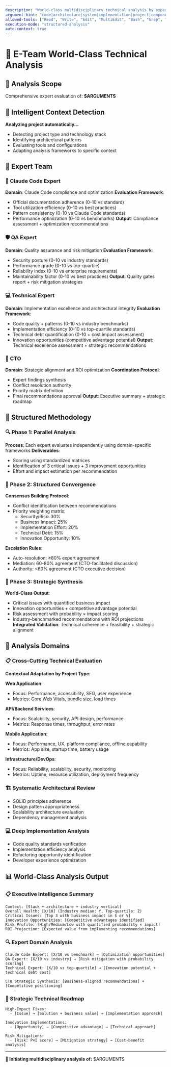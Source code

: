 ```yaml
---
description: "World-class multidisciplinary technical analysis by expert team"
argument-hint: "code|architecture|system|implementation|project|component|feature"
allowed-tools: ["Read", "Write", "Edit", "MultiEdit", "Bash", "Grep", "LS", "Glob", "WebFetch", "WebSearch", "Task", "TodoWrite", "ExitPlanMode"]
execution-mode: "structured-analysis"
auto-context: true
---
```


# 🔬 E-Team World-Class Technical Analysis

## 🎯 Analysis Scope

Comprehensive expert evaluation of: **$ARGUMENTS**

## 🤖 Intelligent Context Detection

**Analyzing project automatically...**
- Detecting project type and technology stack
- Identifying architectural patterns
- Evaluating tools and configurations
- Adapting analysis frameworks to specific context

## 👥 Expert Team

### **🔧 Claude Code Expert**
**Domain**: Claude Code compliance and optimization
**Evaluation Framework**:
- Official documentation adherence (0-10 vs standard)
- Tool utilization efficiency (0-10 vs best practices)
- Pattern consistency (0-10 vs Claude Code standards)
- Performance optimization (0-10 vs benchmarks)
**Output**: Compliance assessment + optimization recommendations

### **🛡️ QA Expert** 
**Domain**: Quality assurance and risk mitigation
**Evaluation Framework**:
- Security posture (0-10 vs industry standards)
- Performance grade (0-10 vs top-quartile)
- Reliability index (0-10 vs enterprise requirements)
- Maintainability factor (0-10 vs best practices)
**Output**: Quality gates report + risk mitigation strategies

### **💻 Technical Expert** 
**Domain**: Implementation excellence and architectural integrity
**Evaluation Framework**:
- Code quality + patterns (0-10 vs industry benchmarks)
- Implementation efficiency (0-10 vs top-quartile standards)
- Technical debt quantification (0-10 + cost impact assessment)
- Innovation opportunities (competitive advantage potential)
**Output**: Technical excellence assessment + strategic recommendations

### **🎯 CTO**
**Domain**: Strategic alignment and ROI optimization
**Coordination Protocol**:
- Expert findings synthesis
- Conflict resolution authority
- Priority matrix definition
- Final recommendations approval
**Output**: Executive summary + strategic roadmap

## 🔄 Structured Methodology

### 🔍 Phase 1: Parallel Analysis
**Process**: Each expert evaluates independently using domain-specific frameworks
**Deliverables**:
- Scoring using standardized matrices
- Identification of 3 critical issues + 3 improvement opportunities
- Effort and impact estimation per recommendation

### 🤝 Phase 2: Structured Convergence
**Consensus Building Protocol**:
- Conflict identification between recommendations
- Priority weighting matrix:
  - Security/Risk: 30%
  - Business Impact: 25%
  - Implementation Effort: 20%
  - Technical Debt: 15%
  - Innovation Opportunity: 10%

**Escalation Rules**:
- Auto-resolution: ≥80% expert agreement
- Mediation: 60-80% agreement (CTO-facilitated discussion)
- Authority: <60% agreement (CTO executive decision)

### 🚀 Phase 3: Strategic Synthesis
**World-Class Output**:
- Critical issues with quantified business impact
- Innovation opportunities + competitive advantage potential
- Risk assessment with probability × impact scoring
- Industry-benchmarked recommendations with ROI projections
**Integrated Validation**: Technical coherence + feasibility + strategic alignment

## 🔬 Analysis Domains

### 📋 Cross-Cutting Technical Evaluation
**Contextual Adaptation by Project Type**:

**Web Application**:
- Focus: Performance, accessibility, SEO, user experience
- Metrics: Core Web Vitals, bundle size, load times

**API/Backend Services**:
- Focus: Scalability, security, API design, performance
- Metrics: Response times, throughput, error rates

**Mobile Application**:
- Focus: Performance, UX, platform compliance, offline capability
- Metrics: App size, startup time, battery usage

**Infrastructure/DevOps**:
- Focus: Reliability, scalability, security, monitoring
- Metrics: Uptime, resource utilization, deployment frequency

### 🏗️ Systematic Architectural Review
- SOLID principles adherence
- Design pattern appropriateness
- Scalability architecture evaluation
- Dependency management analysis

### 💻 Deep Implementation Analysis
- Code quality standards verification
- Implementation efficiency analysis
- Refactoring opportunity identification
- Developer experience optimization

## 📊 World-Class Analysis Output

### 📋 Executive Intelligence Summary
```
Context: [Stack + architecture + industry vertical]
Overall Health: [X/10] (Industry median: Y, Top-quartile: Z)
Critical Issues: [Top 3 with business impact in $ or %]
Innovation Opportunities: [Competitive advantages identified]
Risk Profile: [High/Medium/Low with quantified probability × impact]
ROI Projection: [Expected value from implementing recommendations]
```

### 🔍 Expert Domain Analysis
```
Claude Code Expert: [X/10 vs benchmark] → [Optimization opportunities]
QA Expert: [X/10 vs industry] → [Risk mitigation with probability scoring]
Technical Expert: [X/10 vs top-quartile] → [Innovation potential + technical debt cost]

CTO Strategic Synthesis: [Business-aligned recommendations] + [Competitive positioning]
```

### 🎯 Strategic Technical Roadmap
```
High-Impact Fixes:
  - [Issue] → [Solution + business value] → [Implementation approach]

Innovation Implementations:
  - [Opportunity] → [Competitive advantage] → [Technical approach]

Risk Mitigations:
  - [Risk: P×I score] → [Mitigation strategy] → [Cost-benefit analysis]
```

---

**🚀 Initiating multidisciplinary analysis of:** $ARGUMENTS